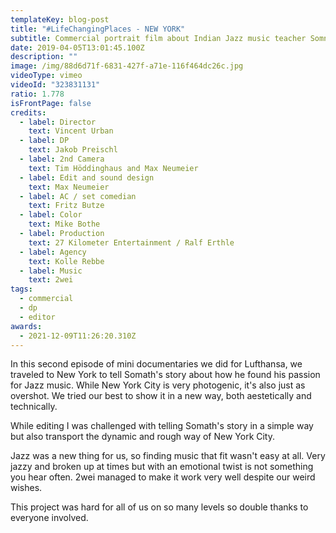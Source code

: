 ```yaml
---
templateKey: blog-post
title: "#LifeChangingPlaces - NEW YORK"
subtitle: Commercial portrait film about Indian Jazz music teacher Somnath
date: 2019-04-05T13:01:45.100Z
description: ""
image: /img/88d6d71f-6831-427f-a71e-116f464dc26c.jpg
videoType: vimeo
videoId: "323831131"
ratio: 1.778
isFrontPage: false
credits:
  - label: Director
    text: Vincent Urban
  - label: DP
    text: Jakob Preischl
  - label: 2nd Camera
    text: Tim Höddinghaus and Max Neumeier
  - label: Edit and sound design
    text: Max Neumeier
  - label: AC / set comedian
    text: Fritz Butze
  - label: Color
    text: Mike Bothe
  - label: Production
    text: 27 Kilometer Entertainment / Ralf Erthle
  - label: Agency
    text: Kolle Rebbe
  - label: Music
    text: 2wei
tags:
  - commercial
  - dp
  - editor
awards:
  - 2021-12-09T11:26:20.310Z
---
```

In this second episode of mini documentaries we did for Lufthansa, we traveled to New York to tell Somath's story about how he found his passion for Jazz music. While New York City is very photogenic, it's also just as overshot. We tried our best to show it in a new way, both aestetically and technically.

While editing I was challenged with telling Somath's story in a simple way but also transport the dynamic and rough way of New York City.

Jazz was a new thing for us, so finding music that fit wasn't easy at all. Very jazzy and broken up at times but with an emotional twist is not something you hear often. 2wei managed to make it work very well despite our weird wishes.

This project was hard for all of us on so many levels so double thanks to everyone involved.
